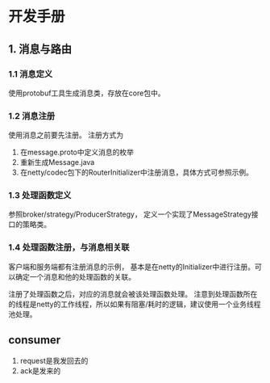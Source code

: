 # 开发手册

## 1. 消息与路由

### 1.1 消息定义

使用protobuf工具生成消息类，存放在core包中。 

### 1.2 消息注册

使用消息之前要先注册。
注册方式为
1. 在message.proto中定义消息的枚举
2. 重新生成Message.java
3. 在netty/codec包下的RouterInitializer中注册消息，具体方式可参照示例。 

### 1.3 处理函数定义

参照broker/strategy/ProducerStrategy， 定义一个实现了MessageStrategy接口的策略类。

### 1.4 处理函数注册，与消息相关联

客户端和服务端都有注册消息的示例， 基本是在netty的Initializer中进行注册。可以确定一个消息和他的处理函数的关联。 

注册了处理函数之后，对应的消息就会被该处理函数处理。 注意到处理函数所在的线程是netty的工作线程，所以如果有阻塞/耗时的逻辑，建议使用一个业务线程池处理。 











## consumer

1. request是我发回去的
2. ack是发来的